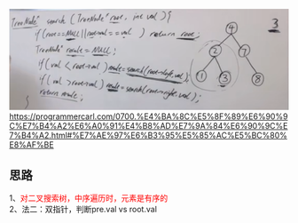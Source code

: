 ![img_1.png](img_1.png)  
https://programmercarl.com/0700.%E4%BA%8C%E5%8F%89%E6%90%9C%E7%B4%A2%E6%A0%91%E4%B8%AD%E7%9A%84%E6%90%9C%E7%B4%A2.html#%E7%AE%97%E6%B3%95%E5%85%AC%E5%BC%80%E8%AF%BE  

## 思路
1、<font color="red">对二叉搜索树，中序遍历时，元素是有序的</font>  
2、法二：双指针，判断pre.val vs root.val